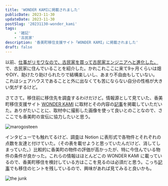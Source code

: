 ```yaml
---
title: 'WONDER KAMIに掲載されました'
publicDate: 2023-11-30
updateDate: 2023-11-30
postSlug: '20231130-wonder_kami'
tags: 
    - '雑記'
    - '古民家'
description: '香美町移住支援サイト「WONDER KAMI」に掲載されました'
draft: false
---
```


以前、[仕事がリモワなので、古民家を買って古民家エンジニアへと進化した。](https://bucket.marogosteen.dev/posts/20230616-Im-kominka-engineer/)で、古民家に住んでいることを紹介した。かれこれここに来て9ヶ月くらいは畑やDIY、助けたり助けられたりで結構楽しいし、あまり不自由もしていない。  
これはシェアハウスであることと外に出なくても苦にならない自分の性格が大きい気がするけど。

さてさて。移住前に移住先を調査するわけだけど。情報源として見ていた、香美町移住支援サイト [WONDER KAMI](https://kamicho-ijyu.com/) に取材とその内容の[記事](https://kamicho-ijyu.com/thejunk/)を掲載していただいた。ありがたいことに、取材中に撮影した画像を使って良いとのことなので、さここでも香美町の宣伝に協力したいと思う。

![marogosteen](https://bucket.marogosteen.dev/2023/wonder_kami-maro.png)

インタビューでも触れてるけど、調査は Notion に表形式で各物件とそれぞれの点数を友達と付けていた。（その表を載せようと思っていたんだけど、消してしまっていた。）比較的に香美町の物件の評価が高かったが、特に今住んでいる物件の条件が良かった。これらの情報はほとんどこの WONDER KAMI に載っているので、香美町移住を検討している方はここを見るのは必須だと思う。こっち[記事](https://bucket.marogosteen.dev/posts/20230616-Im-kominka-engineer/)でも移住のヒントを残しているので、興味があれば見てみると良いかも。

![the junk](https://bucket.marogosteen.dev/2023/wonder_kami-the_junk.png)
